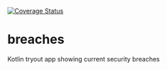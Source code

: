 [![Coverage Status](https://coveralls.io/repos/github/mltbnz/breaches/badge.svg?branch=master)](https://coveralls.io/github/mltbnz/breaches?branch=master)

# breaches
Kotlin tryout app showing current security breaches 

